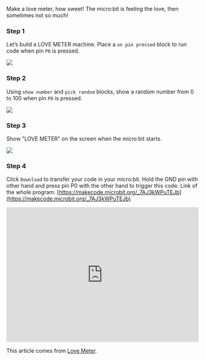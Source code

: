 Make a love meter, how sweet! The micro:bit is feeling the love, then sometimes not so much!

### Step 1

Let’s build a LOVE METER machine. Place a `on pin pressed` block to run code when pin `P0` is pressed.

![](https://i.imgur.com/JQKh537.png)

### Step 2

Using `show number` and `pick random` blocks, show a random number from 0 to 100 when pin `P0` is pressed.

![](https://i.imgur.com/J1ONkge.png)

### Step 3

Show "LOVE METER" on the screen when the micro:bit starts.

![](https://i.imgur.com/b8XcgoJ.png)

### Step 4

Click `Download` to transfer your code in your micro:bit. Hold the GND pin with other hand and press pin P0 with the other hand to trigger this code.
Link of the whole program: [https://makecode.microbit.org/_7AJ3kWPuTEJb](https://makecode.microbit.org/_7AJ3kWPuTEJb)

<div style="position:relative;height:0;padding-bottom:70%;overflow:hidden;"><iframe style="position:absolute;top:0;left:0;width:100%;height:100%;" src="https://makecode.microbit.org/#pub:_0Y2i478orYXT" frameborder="0" sandbox="allow-popups allow-forms allow-scripts allow-same-origin"></iframe></div>

This article comes from [Love Meter](https://makecode.microbit.org/projects/love-meter).
